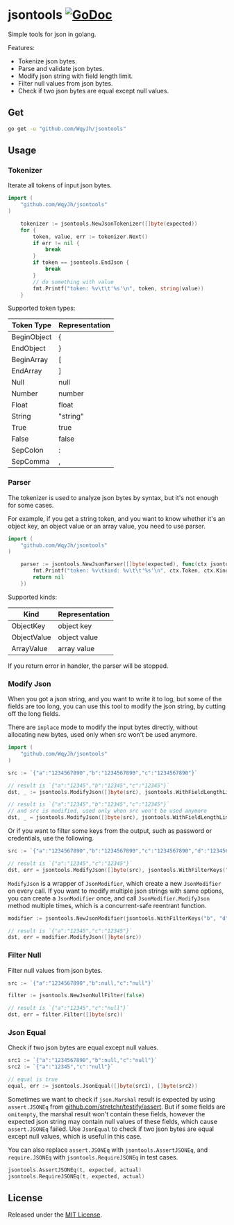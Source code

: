 # jsontools [![GoDoc][doc-img]][doc]


Simple tools for json in golang.

Features:
- Tokenize json bytes.
- Parse and validate json bytes.
- Modify json string with field length limit.
- Filter null values from json bytes.
- Check if two json bytes are equal except null values.

## Get

```bash
go get -u "github.com/WqyJh/jsontools"
```

## Usage

### Tokenizer

Iterate all tokens of input json bytes. 
```go
import (
	"github.com/WqyJh/jsontools"
)

    tokenizer := jsontools.NewJsonTokenizer([]byte(expected))
	for {
		token, value, err := tokenizer.Next()
		if err != nil {
			break
		}
		if token == jsontools.EndJson {
			break
		}
        // do something with value
		fmt.Printf("token: %v\t\t'%s'\n", token, string(value))
	}
```

Supported token types:

| Token Type   | Representation |
|--------------|----------------|
| BeginObject  | {              |
| EndObject    | }              |
| BeginArray   | [              |
| EndArray     | ]              |
| Null         | null           |
| Number       | number         |
| Float        | float          |
| String       | "string"      |
| True         | true           |
| False        | false          |
| SepColon     | :              |
| SepComma     | ,              |


### Parser

The tokenizer is used to analyze json bytes by syntax, but it's not enough for some cases.

For example, if you get a string token, and you want to know whether it's an object key, an object value or an array value, you need to use parser.

```go
import (
	"github.com/WqyJh/jsontools"
)

    parser := jsontools.NewJsonParser([]byte(expected), func(ctx jsontools.HandlerContext) error {
		fmt.Printf("token: %v\tkind: %v\t\t'%s'\n", ctx.Token, ctx.Kind, string(ctx.Value))
		return nil
	})
```

Supported kinds:

| Kind         | Representation |
|--------------|----------------|
| ObjectKey    | object key     |
| ObjectValue  | object value   |
| ArrayValue   | array value    |

If you return error in handler, the parser will be stopped.


### Modify Json

When you got a json string, and you want to write it to log, but some of the fields are too long, you can use this tool to modify the json string, by cutting off the long fields.

There are `inplace` mode to modify the input bytes directly, without allocating new bytes, used only when src won't be used anymore.

```go
import (
	"github.com/WqyJh/jsontools"
)

src := `{"a":"1234567890","b":"1234567890","c":"1234567890"}`

// result is `{"a":"12345","b":"12345","c":"12345"}`
dst, _ := jsontools.ModifyJson([]byte(src), jsontools.WithFieldLengthLimit(5))

// result is `{"a":"12345","b":"12345","c":"12345"}`
// and src is modified, used only when src won't be used anymore
dst, _ = jsontools.ModifyJson([]byte(src), jsontools.WithFieldLengthLimit(5), jsontools.WithInplace(true))
```

Or if you want to filter some keys from the output, such as password or credentials, use the following.

```go
src := `{"a":"1234567890","b":"1234567890","c":"1234567890","d":"1234567890"}`

// result is `{"a":"12345","c":"12345"}`
dst, err = jsontools.ModifyJson([]byte(src), jsontools.WithFilterKeys("b", "d"), jsontools.WithFieldLengthLimit(5), jsontools.WithInplace(true))
```

`ModifyJson` is a wrapper of `JsonModifier`, which create a new `JsonModifier` on every call. If you want to modify multiple json strings with same options, you can create a `JsonModifier` once, and call `JsonModifier.ModifyJson` method multiple times, which is a concurrent-safe reentrant function.

```go
modifier := jsontools.NewJsonModifier(jsontools.WithFilterKeys("b", "d"), jsontools.WithFieldLengthLimit(5))

// result is `{"a":"12345","c":"12345"}`
dst, err = modifier.ModifyJson([]byte(src))
```

### Filter Null

Filter null values from json bytes.

```go
src := `{"a":"1234567890","b":null,"c":"null"}`

filter := jsontools.NewJsonNullFilter(false)

// result is `{"a":"12345","c":"null"}`
dst, err = filter.Filter([]byte(src))
```

### Json Equal

Check if two json bytes are equal except null values.

```go
src1 := `{"a":"1234567890","b":null,"c":"null"}`
src2 := `{"a":"12345","c":"null"}`

// equal is true
equal, err := jsontools.JsonEqual([]byte(src1), []byte(src2))
```

Sometimes we want to check if `json.Marshal` result is expected by using `assert.JSONEq` from [github.com/stretchr/testify/assert](https://pkg.go.dev/github.com/stretchr/testify/assert#JSONEq). But if some fields are `omitempty`, the marshal result won't contain these fields, however the expected json string may contain null values of these fields, which cause `assert.JSONEq` failed. Use `JsonEqual` to check if two json bytes are equal except null values, which is useful in this case.

You can also replace `assert.JSONEq` with `jsontools.AssertJSONEq`, and `require.JSONEq` with `jsontools.RequireJSONEq` in test cases.

```go
jsontools.AssertJSONEq(t, expected, actual)
jsontools.RequireJSONEq(t, expected, actual)
```

## License

Released under the [MIT License](LICENSE).

[doc-img]: https://godoc.org/github.com/WqyJh/jsontools?status.svg
[doc]: https://godoc.org/github.com/WqyJh/jsontools
